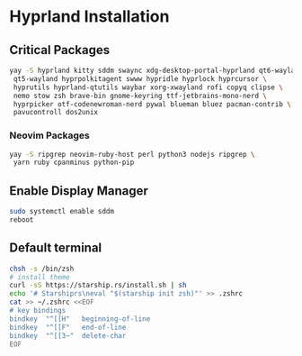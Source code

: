 # Hyprland Installation

## Critical Packages

```sh
yay -S hyprland kitty sddm swaync xdg-desktop-portal-hyprland qt6-wayland \
 qt5-wayland hyprpolkitagent swww hypridle hyprlock hyprcursor \
 hyprutils hyprland-qtutils waybar xorg-xwayland rofi copyq clipse \
 nemo stow zsh brave-bin gnome-keyring ttf-jetbrains-mono-nerd \
 hyprpicker otf-codenewroman-nerd pywal blueman bluez pacman-contrib \
 pavucontroll dos2unix
```

### Neovim Packages

```sh
yay -S ripgrep neovim-ruby-host perl python3 nodejs ripgrep \
 yarn ruby cpanminus python-pip
```

## Enable Display Manager

```sh
sudo systemctl enable sddm
reboot
```

## Default terminal

```sh
chsh -s /bin/zsh
# install theme
curl -sS https://starship.rs/install.sh | sh
echo '# Starshiprs\neval "$(starship init zsh)"' >> .zshrc
cat >> ~/.zshrc <<EOF
# key bindings
bindkey  "^[[H"   beginning-of-line
bindkey  "^[[F"   end-of-line
bindkey  "^[[3~"  delete-char
EOF
```
